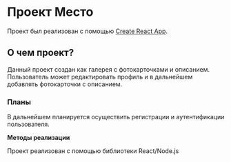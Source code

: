 # Проект Место

Проект был реализован с помощью  [Create React App](https://github.com/facebook/create-react-app).

## О чем проект?

Данный проект создан как галерея с фотокарточками и описанием. Пользователь может редактировать профиль и в дальнейшем добавлять фотокарточки с описанием.

### Планы

В дальнейшем планируется осуществить регистрации и аутентификации пользователя.

**Методы реализации**

Проект реализован с помощью библиотеки React/Node.js
